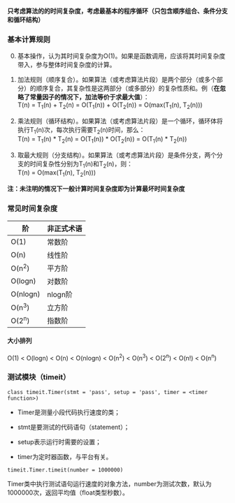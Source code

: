 **只考虑算法的的时间复杂度，考虑最基本的程序循环（只包含顺序组合、条件分支和循环结构）**

### 基本计算规则

0. 基本操作，认为其时间复杂度为O(1)。如果是函数调用，应该将其时间复杂度带入，参与整体时间复杂度的计算。

1. 加法规则（顺序复合）。如果算法（或考虑算法片段）是两个部分（或多个部分）的顺序复合，其复杂性是这两部分（或多部分）的复杂性质和。例（**在忽略了常量因子的情况下，加法等价于求最大值**）：<br>T(n) = T<sub>1</sub>(n) + T<sub>2</sub>(n) = O(T<sub>1</sub>(n)) + O(T<sub>2</sub>(n)) = O(max(T<sub>1</sub>(n), T<sub>2</sub>(n)))</br>

2. 乘法规则（循环结构）。如果算法（或考虑算法片段）是一个循环，循环体将执行T<sub>1</sub>(n)次，每次执行需要T<sub>2</sub>(n)时间，那么：
<br>T(n) = T<sub>1</sub>(n) * T<sub>2</sub>(n) = O(T<sub>1</sub>(n)) * O(T<sub>2</sub>(n)) = O(T<sub>1</sub>(n) * T<sub>2</sub>(n))</br>

3. 取最大规则（分支结构）。如果算法（或考虑算法片段）是条件分支，两个分支的时间复杂性分别为T<sub>1</sub>(n)和T<sub>2</sub>(n)，则：
<br>T(n) = O(max(T<sub>1</sub>(n), T<sub>2</sub>(n)))</br>

**注：未注明的情况下一般计算时间复杂度即为计算最坏时间复杂度**

### 常见时间复杂度

|阶|非正式术语|
|---|---|
|O(1)|常数阶|
|O(n)|线性阶|
|O(n<sup>2</sup>)|平方阶|
|O(logn)|对数阶|
|O(nlogn)|nlogn阶|
|O(n<sup>3</sup>)|立方阶|
|O(2<sup>n</sup>)|指数阶|

#### 大小排列

O(1) < O(logn) < O(n) < O(nlogn) < O(n<sup>2</sup>) < O(n<sup>3</sup>) < O(2<sup>n</sup>) < O(n!) < O(n<sup>n</sup>)

### 测试模块（timeit）

`class timeit.Timer(stmt = 'pass', setup = 'pass', timer = <timer function>)`

* Timer是测量小段代码执行速度的类；

* stmt是要测试的代码语句（statement）；

* setup表示运行时需要的设置；

* timer为定时器函数，与平台有关。

`timeit.Timer.timeit(number = 1000000)`

Timer类中执行测试语句运行速度的对象方法，number为测试次数，默认为1000000次，返回平均值（float类型秒数）。
